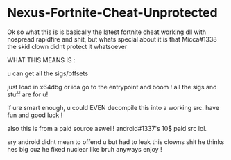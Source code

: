 # Nexus-Fortnite-Cheat-Unprotected


Ok so what this is is basically the latest fortnite cheat working dll with nospread rapidfire and shit, 
but whats special about it is that Micca#1338 the skid clown didnt protect it whatsoever

WHAT THIS MEANS IS :

u can get all the sigs/offsets

just load in x64dbg or ida go to the entrypoint and boom ! all the sigs and stuff are for u!

if ure smart enough, u could EVEN decompile this into a working src. have fun and good luck !

also this is from a paid source aswell! android#1337's 10$ paid src lol.

sry android didnt mean to offend u but had to leak this clowns shit he thinks hes big cuz he fixed nuclear like bruh anyways enjoy !

